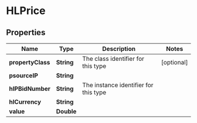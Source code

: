 
# HLPrice

## Properties
Name | Type | Description | Notes
------------ | ------------- | ------------- | -------------
**propertyClass** | **String** | The class identifier for this type |  [optional]
**psourceIP** | **String** |  | 
**hlPBidNumber** | **String** | The instance identifier for this type | 
**hlCurrency** | **String** |  | 
**value** | **Double** |  | 



